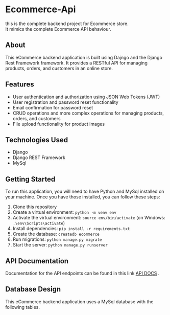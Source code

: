 # Ecommerce-Api

this is the complete backend project for Ecommerce store.\
It mimics the complete Ecommerce API behaviour.


## About

This eCommerce backend application is built using Dajngo and the Django Rest Framework framework. It provides a RESTful API for managing products, orders, and customers in an online store.

## Features

- User authentication and authorization using JSON Web Tokens (JWT)
- User registration and password reset functionality
- Email confirmation for password reset
- CRUD operations and more complex operations for managing products, orders, and customers
- File upload functionality for product images


## Technologies Used

- Django
- Django REST Framework
- MySql 


## Getting Started

To run this application, you will need to have Python and MySql installed on your machine. Once you have those installed, you can follow these steps:

1. Clone this repository
2. Create a virtual environment: `python -m venv env`
3. Activate the virtual environment: `source env/bin/activate` (on Windows: `.\env\Scripts\activate`)
4. Install dependencies: `pip install -r requirements.txt`
5. Create the database: `createdb ecommerce`
6. Run migrations: `python manage.py migrate`
7. Start the server: `python manage.py runserver`

## API Documentation

Documentation for the API endpoints can be found in this link [API DOCS](https://documenter.getpostman.com/view/24318609/2s93JwMghA) .

## Database Design

This eCommerce backend application uses a MySql database with the following tables.
